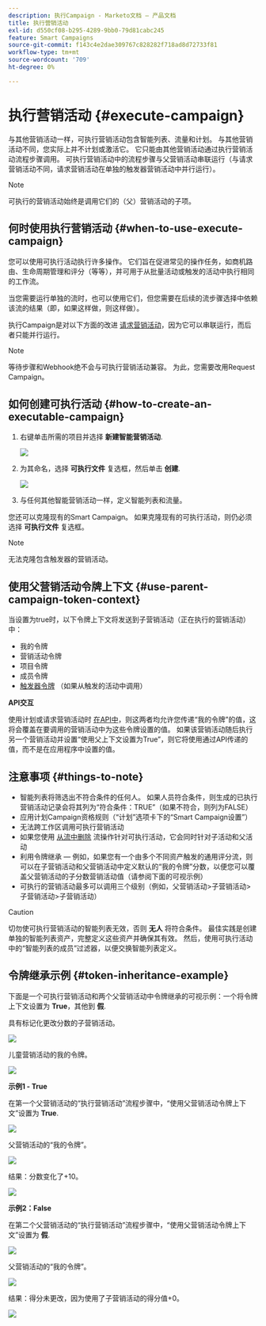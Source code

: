 ```yaml
---
description: 执行Campaign - Marketo文档 — 产品文档
title: 执行营销活动
exl-id: d550cf08-b295-4289-9bb0-79d81cabc245
feature: Smart Campaigns
source-git-commit: f143c4e2dae309767c828282f718ad8d72733f81
workflow-type: tm+mt
source-wordcount: '709'
ht-degree: 0%

---
```


# 执行营销活动 {#execute-campaign}

与其他营销活动一样，可执行营销活动包含智能列表、流量和计划。 与其他营销活动不同，您实际上并不计划或激活它。 它只能由其他营销活动通过执行营销活动流程步骤调用。 可执行营销活动中的流程步骤与父营销活动串联运行（与请求营销活动不同，请求营销活动在单独的触发器营销活动中并行运行）。

>[!NOTE]
>
>可执行的营销活动始终是调用它们的（父）营销活动的子项。

## 何时使用执行营销活动 {#when-to-use-execute-campaign}

您可以使用可执行活动执行许多操作。 它们旨在促进常见的操作任务，如商机路由、生命周期管理和评分（等等），并可用于从批量活动或触发的活动中执行相同的工作流。

当您需要运行单独的流时，也可以使用它们，但您需要在后续的流步骤选择中依赖该流的结果（即，如果这样做，则这样做）。

执行Campaign是对以下方面的改进 [请求营销活动](/help/marketo/product-docs/core-marketo-concepts/smart-campaigns/flow-actions/request-campaign.md)，因为它可以串联运行，而后者只能并行运行。

>[!NOTE]
>
>等待步骤和Webhook绝不会与可执行营销活动兼容。 为此，您需要改用Request Campaign。

## 如何创建可执行活动 {#how-to-create-an-executable-campaign}

1. 右键单击所需的项目并选择 **新建智能营销活动**.

   ![](assets/execute-campaign-1.png)

1. 为其命名，选择 **可执行文件** 复选框，然后单击 **创建**.

   ![](assets/execute-campaign-2.png)

1. 与任何其他智能营销活动一样，定义智能列表和流量。

您还可以克隆现有的Smart Campaign。 如果克隆现有的可执行活动，则仍必须选择 **可执行文件** 复选框。

>[!NOTE]
>
>无法克隆包含触发器的营销活动。

## 使用父营销活动令牌上下文 {#use-parent-campaign-token-context}

当设置为true时，以下令牌上下文将发送到子营销活动（正在执行的营销活动）中：

* 我的令牌
* 营销活动令牌
* 项目令牌
* 成员令牌
* [触发器令牌](/help/marketo/product-docs/marketo-sales-insight/msi-for-salesforce/features/tabs-in-the-msi-panel/interesting-moments/trigger-tokens-for-interesting-moments.md) （如果从触发的活动中调用）

**API交互**

使用计划或请求营销活动时 [在API中](https://developers.marketo.com/rest-api/assets/smart-campaigns/#batch)，则这两者均允许您传递“我的令牌”的值，这将会覆盖在要调用的营销活动中为这些令牌设置的值。 如果该营销活动随后执行另一个营销活动并设置“使用父上下文设置为True”，则它将使用通过API传递的值，而不是在应用程序中设置的值。

## 注意事项 {#things-to-note}

* 智能列表将筛选出不符合条件的任何人。 如果人员符合条件，则生成的已执行营销活动记录会将其列为“符合条件：TRUE”（如果不符合，则列为FALSE）
* 应用计划Campaign资格规则（“计划”选项卡下的“Smart Campaign设置”）
* 无法跨工作区调用可执行营销活动
* 如果您使用 [从流中删除](/help/marketo/product-docs/core-marketo-concepts/smart-campaigns/flow-actions/remove-from-flow.md) 流操作针对可执行活动，它会同时针对子活动和父活动
* 利用令牌继承 — 例如，如果您有一个由多个不同资产触发的通用评分流，则可以在子营销活动和父营销活动中定义默认的“我的令牌”分数，以便您可以覆盖父营销活动的子分数营销活动值（请参阅下面的可视示例）
* 可执行的营销活动最多可以调用三个级别（例如，父营销活动>子营销活动>子营销活动>子营销活动）

>[!CAUTION]
>
>切勿使可执行营销活动的智能列表无效，否则 **无人** 将符合条件。 最佳实践是创建单独的智能列表资产，完整定义这些资产并确保其有效。 然后，使用可执行活动中的“智能列表的成员”过滤器，以便交换智能列表定义。

## 令牌继承示例 {#token-inheritance-example}

下面是一个可执行营销活动和两个父营销活动中令牌继承的可视示例：一个将令牌上下文设置为 **True**，其他到 **假**.

具有标记化更改分数的子营销活动。

![](assets/execute-campaign-3.png)

儿童营销活动的我的令牌。

![](assets/execute-campaign-4.png)

**示例1 - True**

在第一个父营销活动的“执行营销活动”流程步骤中，“使用父营销活动令牌上下文”设置为 **True**.

![](assets/execute-campaign-5.png)

父营销活动的“我的令牌”。

![](assets/execute-campaign-6.png)

结果：分数变化了+10。

![](assets/execute-campaign-7.png)

**示例2：False**

在第二个父营销活动的“执行营销活动”流程步骤中，“使用父营销活动令牌上下文”设置为 **假**.

![](assets/execute-campaign-8.png)

父营销活动的“我的令牌”。

![](assets/execute-campaign-9.png)

结果：得分未更改，因为使用了子营销活动的得分值+0。

![](assets/execute-campaign-10.png)
